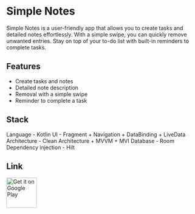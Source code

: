 # Simple Notes
Simple Notes is a user-friendly app that allows you to create tasks and detailed notes effortlessly.
With a simple swipe, you can quickly remove unwanted entries.
Stay on top of your to-do list with built-in reminders to complete tasks.

## Features
- Create tasks and notes
- Detailed note description
- Removal with a simple swipe
- Reminder to complete a task

## Stack
Language - Kotlin
UI - Fragment + Navigation + DataBinding + LiveData
Architecture - Clean Architecture + MVVM + MVI
Database - Room
Dependency injection - Hilt

## Link
<p style="text-align: left;">
<a href="https://play.google.com/store/apps/details?id=akhtemov.vladlen.simplenotes">
    <img alt="Get it on Google Play"
        height="80"
        src="https://play.google.com/intl/en_us/badges/images/generic/en_badge_web_generic.png" />
</a> 
